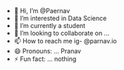 - 👋 Hi, I’m @Paernav
- 👀 I’m interested in Data Science
- 🌱 I’m currently a student
- 💞️ I’m looking to collaborate on ...
- 📫 How to reach me ig- @parnav.io
- 😄 Pronouns: ... Pranav
- ⚡ Fun fact: ... nothing

<!---
Paernav/Paernav is a ✨ special ✨ repository because its `README.md` (this file) appears on your GitHub profile.
You can click the Preview link to take a look at your changes.
--->
